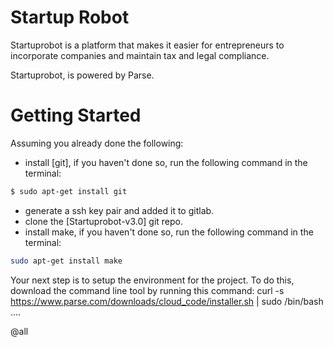 Startup Robot
=================

Startuprobot is a platform that makes it easier for entrepreneurs to incorporate companies and maintain tax and legal compliance.

Startuprobot, is powered by Parse.
# Getting Started

Assuming you already done the following:

* install [git], if you haven't done so, run the following command in the terminal:
```Bash
$ sudo apt-get install git
```
* generate a ssh key pair and added it to gitlab.
* clone the [Startuprobot-v3.0] git repo.
* install make, if you haven't done so, run the following command in the terminal:
```Bash
sudo apt-get install make
````

Your next step is to setup the environment for the project. To do this, download
the command line tool by running this command:
curl -s https://www.parse.com/downloads/cloud_code/installer.sh | sudo /bin/bash
....

@all